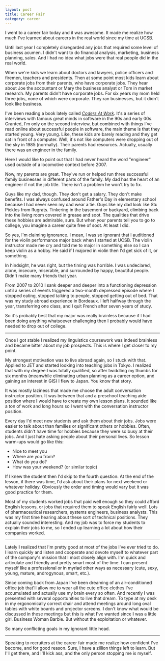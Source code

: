 ```yaml
---
layout: post
title: Career Fair
category: career
---
```


I went to a career fair today and it was awesome. It made me realize how much I've learned about careers in the real world since my time at UCSB.

Until last year I completely disregarded any jobs that required some level of business acumen. I didn't want to do financial analysis, marketing, business planning, sales. And I had no idea what jobs were that real people did in the real world. 

When we're kids we learn about doctors and lawyers, police officers and firemen, teachers and presidents. Then at some point most kids learn about corporate jobs from their parents, who have corporate jobs. They hear about Joe the accountant or Mary the business analyst or Tom in market research. My parents didn't have corporate jobs. For six years my mom held three jobs, none of which were corporate. They ran businesses, but it didn't look like business.

I've been reading a book lately called [<i class="fa fa-book"></i> *Coders At Work*](http://www.amazon.com/Coders-Work-Reflections-Craft-Programming/dp/B002RHN7RM/ref=sr_1_1_twi_2_kin?ie=UTF8&qid=1426654736&sr=8-1&keywords=coders+at+work). It's a series of interviews with famous great minds in software in the 90s and early 00s. Granted, I'm only on the second interview, but combined with things I've read online about successful people in software, the main theme is that they started young. Very young. Like, these kids are barely reading and they get sat in front of a computer. Well, it's not like computers were dropping out of the sky in 1985 (normally). Their parents had resources. Actually, usually there was an engineer in the family.

Here I would like to point out that I had never heard the word "engineer" used outside of a locomotive context before 2007.

Now, my parents are great. They've run or helped run three successful family businesses in different parts of the family. My dad has the heart of an engineer if not the job title. There isn't a problem he won't try to fix.

Guys like my dad, though. They don't get a salary. They don't make benefits. I was always confused around Father's Day in elementary school because I had never seen my dad wear a tie. Guys like my dad look like Stu Pickles from Rugrats. Tinkering in the basement or backyard, climbing back into the living room covered in grease and soot. The qualities that drive these hobbies are admirable, sure. But when your parents tell you to go to college, you imagine a career quite free of soot. At least I did.

So yes, I'm claiming ignorance. I mean, I was so ignorant that I auditioned for the violin performance major back when I started at UCSB. The violin instructor made me cry and told me to major in something else so I can keep violin as a hobby. He said if I majored in violin then I'd get sick of it, or something. 

In hindsight, he was right, but the timing was horrible. I was undeclared, alone, insecure, miserable, and surrounded by happy, beautiful people. Didn't make many friends that year.

From 2007 to 2010 I sank deeper and deeper into a functioning depression until a series of events triggered a two-month depressed episode where I stopped eating, stopped talking to people, stopped getting out of bed. That was my study abroad experience in Bordeaux. I left halfway through the year, transferring one class, and I quit French after seven years of study.

So it's probably best that my major was really brainless because if I had been doing anything whatsoever challenging then I probably would have needed to drop out of college.

---

Once I got stable I realized my linguistics coursework was indeed brainless and became bitter about my job prospects. This is where I get closer to my point. 

My strongest motivation was to live abroad again, so I stuck with that. Applied to JET and started looking into teaching jobs in Tokyo. I realized that with my degree I was totally qualified, so after twiddling my thumbs for six months (meanwhile eliminating urban planning as a career option, and gaining an interest in GIS) I flew to Japan. You know that story.

It was mostly laziness that made me choose the adult conversation instructor position. It was between that and a preschool teaching aide position where I would have to create my own lesson plans. It sounded like a ton of work and long hours so I went with the conversation instructor position.

Every day I'd meet new students and ask them about their jobs. Jobs were easier to talk about than families or significant others or hobbies. Often, students didn't have time for hobbies because they were so busy at their jobs. And I just hate asking people about their personal lives. So lesson warm-ups would go like this:

* Nice to meet you
* Where are you from?
* What do you do?
* How was your weekend? (or similar topic)

If I knew the student then I'd skip to the fourth question. At the end of the lesson, if there was time, I'd ask about their plans for next weekend or whatever holiday. Obviously the order and timing would vary but it was good practice for them.

Most of my students worked jobs that paid well enough so they could afford English lessons, or jobs that required them to speak English fairly well. Lots of pharmaceutical researchers, systems engineers, business analysts. This was my first time hearing about these sort of technical positions. They actually sounded interesting. And my job was to force my students to explain their jobs to me, so I ended up learning a lot about how their companies worked.

---

Lately I realized that I'm pretty good at most of the jobs I've ever tried to do. I learn quickly and listen and cooperate and devote myself to whatever part of the company's mission that I most closely align with. I'm quick and articulate and friendly and pretty smart most of the time. I can present myself like a professional or in myriad other ways as necessary (cute, sexy, young, mature, androgynous, smart, etc.).

Since coming back from Japan I've been dreaming of an air-conditioned office job that'll allow me to wear all the cute office clothes I've accumulated and actually use my brain every so often. And recently I was presented with several opportunities to live that dream. To type at my desk in my ergonomically correct chair and attend meetings around long oval tables with white boards and projector screens. I don't know what would be discussed in these meetings but this is what I've wanted since I was a little girl. Business Woman Barbie<i class="fa fa-copyright"></i>. But without the exploitation or whatever.

So many conflicting goals in my ignorant little head.

---

Speaking to recruiters at the career fair made me realize how confident I've become, and for good reason. Sure, I have a zillion things left to learn. But I'll get there, and I'll kick ass, and the only person stopping me is myself.